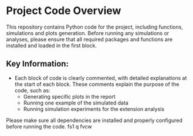 # Project Code Overview
This repository contains Python code for the project, including functions, simulations and plots generation. Before running any simulations or analyses, please ensure that all required packages and functions are installed and loaded in the first block.

## Key Information:
- Each block of code is clearly commented, with detailed explanations at the start of each block. These comments explain the purpose of the code, such as:
  - Generating specific plots in the report
  - Running one example of the simulated data
  - Running simulation experiments for the extension analysis 

Please make sure all dependencies are installed and properly configured before running the code. fs1    q        fvcw
